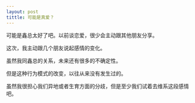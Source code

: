 ```yaml
---
layout: post
tittle: 可能是真爱？
---
```


可能是鑫总太好了吧。以前谈恋爱，很少会主动跟其他朋友分享。

这次，我主动跟几个朋友说起感情的变化。

虽然我同鑫总的关系，未来还有很多的不确定性。

但是这种行为模式的改变，以往从来没有发生过的。

虽然我很担心我们异地或者生育方面的分歧，但是至少我们试着去维系这段感情吧。

